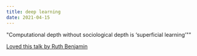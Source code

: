```yaml
---
title: deep learning
date: 2021-04-15
---
```

"Computational depth without sociological depth is ‘superficial learning’""

[Loved this talk by Ruth Benjamin](https://venturebeat.com/2020/04/29/ruha-benjamin-on-deep-learning-computational-depth-without-sociological-depth-is-superficial-learning/)
